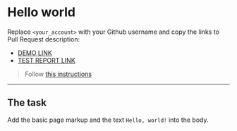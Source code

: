 # Hello world
Replace `<your_account>` with your Github username and copy the links to Pull Request description:
- [DEMO LINK](https://yevgenbarannikov.github.io/layout_hello-world/)
- [TEST REPORT LINK](https://yevgenbarannikov.github.io/layout_hello-world/report/html_report/)

> Follow [this instructions](https://mate-academy.github.io/layout_task-guideline/#how-to-solve-the-layout-tasks-on-github)
___

## The task 
Add the basic page markup and the text `Hello, world!` into the body.
